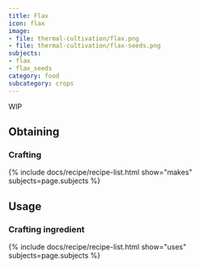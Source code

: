 ```yaml
---
title: Flax
icon: flax
image:
- file: thermal-cultivation/flax.png
- file: thermal-cultivation/flax-seeds.png
subjects: 
- flax
- flax_seeds
category: food
subcategory: crops
---
```


WIP

Obtaining
---------

### Crafting
{% include docs/recipe/recipe-list.html show="makes" subjects=page.subjects %}

Usage
-----

### Crafting ingredient
{% include docs/recipe/recipe-list.html show="uses" subjects=page.subjects %}